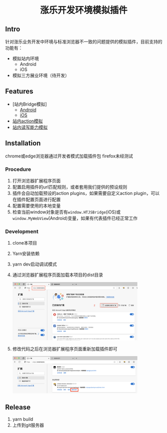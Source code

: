 <div align="center">
<h1> 涨乐开发环境模拟插件 </h1>
</div>


## Intro
针对涨乐业务开发中环境与标准浏览器不一致的问题提供的模拟插件，目前支持的功能有：
- 模拟站内环境
  - Android
  - iOS
- 模拟三方展业环境（待开发）

## Features 
- [站内Bridge模拟]
  - [Android]()
  - [iOS]()
- [站内action模拟]()
- [站内读写能力模拟]()

## Installation 
chrome或edge浏览器通过开发者模式加载插件包
firefox未经测试

### Procedure
1. 打开浏览器扩展程序页面
2. 配置启用插件的url匹配规则，或者套用我们提供的预设规则
3. 插件会自动加载预设的action plugins，如果需要自定义action plugin，可以在插件配置页面进行配置
4. 配置需要使用的本地变量
5. 检查当前window对象是否有`window.HTJSBridge`(iOS)或`window.MyWebView`(Android)变量，如果有代表插件已经正常工作


### Development
1. clone本项目
2. Yarn安装依赖
3. yarn dev启动调试模式
4. 通过浏览器扩展程序页面加载本项目的dist目录

   <img src="./readme/如何手动加载插件.png" width="400"/>

5. 修改代码之后在浏览器扩展程序页面重新加载插件即可

   <img src="./readme/重新加载插件.png" width="400"/>

## Release
1. yarn build
2. 上传到git服务器
